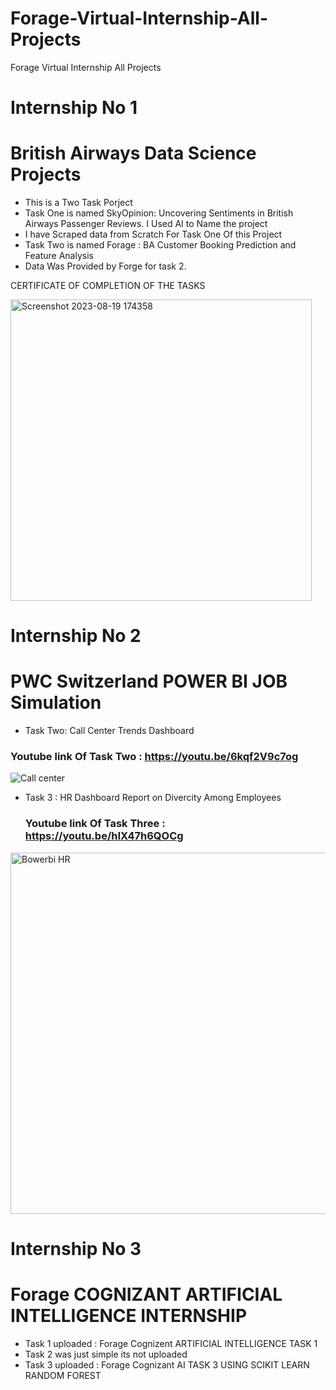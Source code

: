 # Forage-Virtual-Internship-All-Projects
Forage Virtual Internship All Projects

# Internship No 1
# British Airways Data Science Projects 
* This is a Two Task Porject
* Task One is named SkyOpinion: Uncovering Sentiments in British Airways Passenger Reviews. I Used AI to Name the project
* I have Scraped data from Scratch For Task One Of this Project 
* Task Two is named Forage : BA Customer Booking Prediction and Feature Analysis
* Data Was Provided by Forge for task 2.
   
CERTIFICATE OF COMPLETION OF THE TASKS 

<img width="482" alt="Screenshot 2023-08-19 174358" src="https://github.com/gitAkashDass/Forage-Virtual-Internship-All-Projects/assets/122095100/3e43e384-e5ad-4bf4-a191-8e6b2f80766e">

# Internship No 2
# PWC  Switzerland POWER BI JOB Simulation 
* Task Two: Call Center Trends Dashboard
### Youtube link Of Task Two : https://youtu.be/6kqf2V9c7og
![Call center](https://github.com/gitAkashDass/Forage-Virtual-Internship-All-Projects/assets/122095100/a2d95512-62e0-41db-82d7-c6c4d868cabc)

* Task 3 : HR Dashboard Report on Divercity Among Employees
  ### Youtube link Of Task Three : https://youtu.be/hIX47h6QOCg
<img width="578" alt="Bowerbi HR" src="https://github.com/gitAkashDass/Forage-Virtual-Internship-All-Projects/assets/122095100/98e8a9a9-552b-48dc-9118-c9b569224f59">



# Internship No 3
# Forage COGNIZANT ARTIFICIAL INTELLIGENCE INTERNSHIP
* Task 1 uploaded : Forage Cognizent ARTIFICIAL INTELLIGENCE TASK 1
* Task 2 was just simple its not uploaded 
* Task 3 uploaded : Forage Cognizant AI TASK 3 USING SCIKIT LEARN RANDOM FOREST




